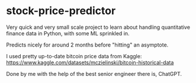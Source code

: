 # stock-price-predictor

Very quick and very small scale project to learn about handling quantitative finance data in Python, with some ML sprinkled in.

Predicts nicely for around 2 months before "hitting" an asymptote.

I used pretty up-to-date bitcoin price data from Kaggle: <https://www.kaggle.com/datasets/mczielinski/bitcoin-historical-data>

Done by me with the help of the best senior engineer there is, ChatGPT.
